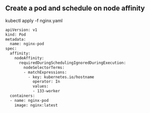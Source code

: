 ## Create a pod and schedule on node affinity

kubectl apply -f nginx.yaml

```bash
apiVersion: v1
kind: Pod
metadata:
  name: nginx-pod
spec:
  affinity:
    nodeAffinity:
      requiredDuringSchedulingIgnoredDuringExecution:
        nodeSelectorTerms:
        - matchExpressions:
          - key: kubernetes.io/hostname
            operator: In
            values:
            - 133-worker
  containers:
  - name: nginx-pod
    image: nginx:latest
```